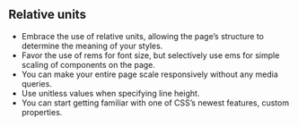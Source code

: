 ## Relative units

- Embrace the use of relative units, allowing the page’s structure to determine
the meaning of your styles.
- Favor the use of rems for font size, but selectively use ems for simple scaling of
components on the page.
- You can make your entire page scale responsively without any media queries.
- Use unitless values when specifying line height.
- You can start getting familiar with one of CSS’s newest features, custom properties.